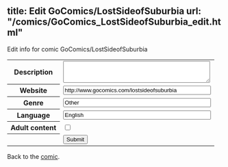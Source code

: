 title: Edit GoComics/LostSideofSuburbia
url: "/comics/GoComics_LostSideofSuburbia_edit.html"
---
Edit info for comic GoComics/LostSideofSuburbia

<form name="comic" action="http://gaepostmail.appspot.com/comic/" method="post">
<table class="comicinfo">
<tr>
<th>Description</th><td><textarea name="description" cols="40" rows="3"></textarea></td>
</tr>
<tr>
<th>Website</th><td><input type="text" name="url" value="http://www.gocomics.com/lostsideofsuburbia" size="40"/></td>
</tr>
<tr>
<th>Genre</th><td><input type="text" name="genre" value="Other" size="40"/></td>
</tr>
<tr>
<th>Language</th><td><input type="text" name="language" value="English" size="40"/></td>
</tr>
<tr>
<th>Adult content</th><td><input type="checkbox" name="adult" value="adult" /></td>
</tr>
<tr>
<th></th><td>
<input type="hidden" name="comic" value="GoComics_LostSideofSuburbia" />
<input type="submit" name="submit" value="Submit" />
</td>
</tr>
</table>
</form>

Back to the [comic](GoComics_LostSideofSuburbia.html).
